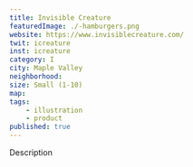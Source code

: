 ```yaml
---
title: Invisible Creature
featuredImage: ./-hamburgers.png
website: https://www.invisiblecreature.com/
twit: icreature
inst: icreature
category: I
city: Maple Valley
neighborhood:
size: Small (1-10)
map: 
tags:
    - illustration
    - product
published: true
---
```


Description
